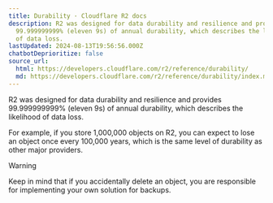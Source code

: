 ```yaml
---
title: Durability · Cloudflare R2 docs
description: R2 was designed for data durability and resilience and provides
  99.999999999% (eleven 9s) of annual durability, which describes the likelihood
  of data loss.
lastUpdated: 2024-08-13T19:56:56.000Z
chatbotDeprioritize: false
source_url:
  html: https://developers.cloudflare.com/r2/reference/durability/
  md: https://developers.cloudflare.com/r2/reference/durability/index.md
---
```


R2 was designed for data durability and resilience and provides 99.999999999% (eleven 9s) of annual durability, which describes the likelihood of data loss.

For example, if you store 1,000,000 objects on R2, you can expect to lose an object once every 100,000 years, which is the same level of durability as other major providers.

Warning

Keep in mind that if you accidentally delete an object, you are responsible for implementing your own solution for backups.
